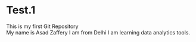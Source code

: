 # Test.1
This is my first Git Repository
<br>
My name is Asad Zaffery
I am from Delhi
I am learning data analytics tools.